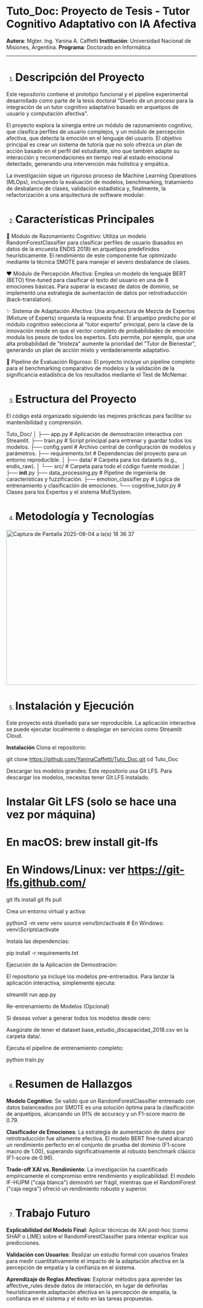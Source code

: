 # Tuto_Doc: Proyecto de Tesis - Tutor Cognitivo Adaptativo con IA Afectiva
**Autora**: Mgter. Ing. Yanina A. Caffetti
**Institución**: Universidad Nacional de Misiones, Argentina.
**Programa**: Doctorado en Informática

___

1. # Descripción del Proyecto
   
Este repositorio contiene el prototipo funcional y el pipeline experimental desarrollado como parte de la tesis doctoral "Diseño de un proceso para la integración de un tutor cognitivo adaptativo basado en arquetipos de usuario y computación afectiva".

El proyecto explora la sinergia entre un módulo de razonamiento cognitivo, que clasifica perfiles de usuario complejos, y un módulo de percepción afectiva, que detecta la emoción en el lenguaje del usuario. El objetivo principal es crear un sistema de tutoría que no solo ofrezca un plan de acción basado en el perfil del estudiante, sino que también adapte su interacción y recomendaciones en tiempo real al estado emocional detectado, generando una intervención más holística y empática.

La investigación sigue un riguroso proceso de Machine Learning Operations (MLOps), incluyendo la evaluación de modelos, benchmarking, tratamiento de desbalance de clases, validación estadística y, finalmente, la refactorización a una arquitectura de software modular.

2. # Características Principales
   
🧠 Módulo de Razonamiento Cognitivo: Utiliza un modelo RandomForestClassifier para clasificar perfiles de usuario (basados en datos de la encuesta ENDIS 2018) en arquetipos predefinidos heurísticamente. El rendimiento de este componente fue optimizado mediante la técnica SMOTE para manejar el severo desbalance de clases.

❤️ Módulo de Percepción Afectiva: Emplea un modelo de lenguaje BERT (BETO) fine-tuned para clasificar el texto del usuario en una de 8 emociones básicas. Para superar la escasez de datos de dominio, se implementó una estrategia de aumentación de datos por retrotraducción (back-translation).

✨ Sistema de Adaptación Afectiva: Una arquitectura de Mezcla de Expertos (Mixture of Experts) orquesta la respuesta final. El arquetipo predicho por el módulo cognitivo selecciona al "tutor experto" principal, pero la clave de la innovación reside en que el vector completo de probabilidades de emoción modula los pesos de todos los expertos. Esto permite, por ejemplo, que una alta probabilidad de "tristeza" aumente la prioridad del "Tutor de Bienestar", generando un plan de acción mixto y verdaderamente adaptativo.

🔬 Pipeline de Evaluación Riguroso: El proyecto incluye un pipeline completo para el benchmarking comparativo de modelos y la validación de la significancia estadística de los resultados mediante el Test de McNemar.

3. # Estructura del Proyecto
  
El código está organizado siguiendo las mejores prácticas para facilitar su mantenibilidad y comprensión.

Tuto_Doc/
│
├── app.py                # Aplicación de demostración interactiva con Streamlit.
├── train.py              # Script principal para entrenar y guardar todos los modelos.
├── config.yaml           # Archivo central de configuración de modelos y parámetros.
├── requirements.txt      # Dependencias del proyecto para un entorno reproducible.
│
├── data/                 # Carpeta para los datasets (e.g., endis_raw).
│
└── src/                  # Carpeta para todo el código fuente modular.
    │
    ├── __init__.py
    ├── data_processing.py    # Pipeline de ingeniería de características y fuzzificación.
    ├── emotion_classifier.py # Lógica de entrenamiento y clasificación de emociones.
    └── cognitive_tutor.py    # Clases para los Expertos y el sistema MoESystem.

4. # Metodología y Tecnologías
   
<img width="685" height="409" alt="Captura de Pantalla 2025-08-04 a la(s) 18 36 37" src="https://github.com/user-attachments/assets/e9b959bf-5cf3-43e8-822b-4f38238f4915" />


5. # Instalación y Ejecución

Este proyecto está diseñado para ser reproducible. La aplicación interactiva se puede ejecutar localmente o desplegar en servicios como Streamlit Cloud.

**Instalación**
Clona el repositorio:

git clone https://github.com/YaninaCaffetti/Tuto_Doc.git
cd Tuto_Doc

Descargar los modelos grandes:
Este repositorio usa Git LFS. Para descargar los modelos, necesitas tener Git LFS instalado.

# Instalar Git LFS (solo se hace una vez por máquina)
# En macOS: brew install git-lfs
# En Windows/Linux: ver https://git-lfs.github.com/

git lfs install
git lfs pull

Crea un entorno virtual y activa:

python3 -m venv venv
source venv/bin/activate  # En Windows: venv\Scripts\activate

Instala las dependencias:

pip install -r requirements.txt

Ejecución de la Aplicación de Demostración:

El repositorio ya incluye los modelos pre-entrenados. Para lanzar la aplicación interactiva, simplemente ejecuta:

streamlit run app.py

Re-entrenamiento de Modelos (Opcional)

Si deseas volver a generar todos los modelos desde cero:

Asegúrate de tener el dataset base_estudio_discapacidad_2018.csv en la carpeta data/.

Ejecuta el pipeline de entrenamiento completo:

python train.py

6. # Resumen de Hallazgos
   
**Modelo Cognitivo**: Se validó que un RandomForestClassifier entrenado con datos balanceados por SMOTE es una solución óptima para la clasificación de arquetipos, alcanzando un 91% de accuracy y un F1-score macro de 0.79.

**Clasificador de Emociones**: La estrategia de aumentación de datos por retrotraducción fue altamente efectiva. El modelo BERT fine-tuned alcanzó un rendimiento perfecto en el conjunto de prueba del dominio (F1-score macro de 1.00), superando significativamente al robusto benchmark clásico (F1-score de 0.96).

**Trade-off XAI vs. Rendimiento**: La investigación ha cuantificado empíricamente el compromiso entre rendimiento y explicabilidad. El modelo IF-HUPM ("caja blanca") demostró ser frágil, mientras que el RandomForest ("caja negra") ofreció un rendimiento robusto y superior.

7. # Trabajo Futuro
   
**Explicabilidad del Modelo Final**: Aplicar técnicas de XAI post-hoc (como SHAP o LIME) sobre el RandomForestClassifier para intentar explicar sus predicciones.

**Validación con Usuarios**: Realizar un estudio formal con usuarios finales para medir cuantitativamente el impacto de la adaptación afectiva en la percepción de empatía y la confianza en el sistema.

**Aprendizaje de Reglas Afectivas**: Explorar métodos para aprender las affective_rules desde datos de interacción, en lugar de definirlas heurísticamente.adaptación afectiva en la percepción de empatía, la confianza en el sistema y el éxito en las tareas propuestas.
